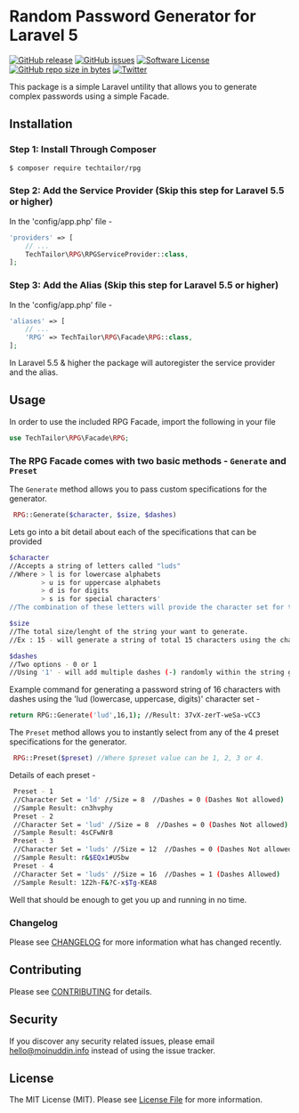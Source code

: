 # Random Password Generator for Laravel 5


[![GitHub release](https://img.shields.io/github/release/techtailor/rpg.svg?style=for-the-badge&&colorB=7E57C2)](https://packagist.org/packages/techtailor/rpg)
[![GitHub issues](https://img.shields.io/github/issues/TechTailor/RPG.svg?style=for-the-badge)](https://github.com/TechTailor/RPG/issues)
[![Software License](https://img.shields.io/badge/license-MIT-blue.svg?style=for-the-badge&&colorB=F27E40)](license.md)
[![GitHub repo size in bytes](https://img.shields.io/github/repo-size/TechTailor/RPG.svg?style=for-the-badge)]()
[![Twitter](https://img.shields.io/twitter/url/https/github.com/TechTailor/RPG.svg?style=social)](https://twitter.com/intent/tweet?text=Wow:&url=https%3A%2F%2Fgithub.com%2FTechTailor%2FRPG)

This package is a simple Laravel untility that allows you to generate complex passwords using a simple Facade.

## Installation

### Step 1: Install Through Composer

```bash
$ composer require techtailor/rpg
```

### Step 2: Add the Service Provider (Skip this step for Laravel 5.5 or higher)

In the 'config/app.php' file -

```php
'providers' => [
    // ...
    TechTailor\RPG\RPGServiceProvider::class,
];
```

### Step 3: Add the Alias (Skip this step for Laravel 5.5 or higher)

In the 'config/app.php' file -

```php
'aliases' => [
    // ...
    'RPG' => TechTailor\RPG\Facade\RPG::class,
];
```
In Laravel 5.5 & higher the package will autoregister the service provider and the alias.

## Usage

In order to use the included RPG Facade, import the following in your file

```php
use TechTailor\RPG\Facade\RPG;
```

### The RPG Facade comes with two basic methods - ``Generate`` and ``Preset``

The ``Generate`` method allows you to pass custom specifications for the generator. 

```php
 RPG::Generate($character, $size, $dashes)
```
Lets go into a bit detail about each of the specifications that can be provided

```bash
$character 
//Accepts a string of letters called "luds"
//Where > l is for lowercase alphabets
        > u is for uppercase alphabets
        > d is for digits
        > s is for special characters'
//The combination of these letters will provide the character set for the generator. Ex: 'ld' will only generate string with lowercase alphabets and digits.
```
```bash
$size
//The total size/lenght of the string your want to generate. 
//Ex : 15 - will generate a string of total 15 characters using the character set your selected
```
```bash
$dashes
//Two options - 0 or 1
//Using '1' - will add multiple dashes (-) randomly within the string generated.
```
Example command for generating a password string of 16 characters with dashes using the 'lud (lowercase, uppercase, digits)' character set -
```bash
return RPG::Generate('lud',16,1); //Result: 37vX-zerT-weSa-vCC3
```

The ``Preset`` method allows you to instantly select from any of the 4 preset specifications for the generator. 

```php
 RPG::Preset($preset) //Where $preset value can be 1, 2, 3 or 4.
```
Details of each preset -
```bash
 Preset - 1
 //Character Set = 'ld' //Size = 8  //Dashes = 0 (Dashes Not allowed)
 //Sample Result: cn3hvphy
 Preset - 2
 //Character Set = 'lud' //Size = 8  //Dashes = 0 (Dashes Not allowed)
 //Sample Result: 4sCFwNr8
 Preset - 3
 //Character Set = 'luds' //Size = 12  //Dashes = 0 (Dashes Not allowed)
 //Sample Result: r&$EQx1#USbw
 Preset - 4
 //Character Set = 'luds' //Size = 16  //Dashes = 1 (Dashes Allowed)
 //Sample Result: 1Z2h-F&?C-x$Tg-KEA8
```
Well that should be enough to get you up and running in no time. 

### Changelog

Please see [CHANGELOG](changelog.md) for more information what has changed recently.

## Contributing

Please see [CONTRIBUTING](contributing.md) for details.

## Security

If you discover any security related issues, please email hello@moinuddin.info instead of using the issue tracker.

## License

The MIT License (MIT). Please see [License File](license.md) for more information.
